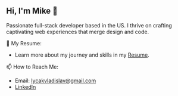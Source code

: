 ## Hi, I'm Mike 👋

Passionate full-stack developer based in the US. I thrive on crafting captivating web experiences that merge design and code.

📄 My Resume:
- Learn more about my journey and skills in my [Resume](https://drive.google.com/file/d/1nVmaSyuT-uokTsVxWO8BVwnAKNwFkFND/view?usp=sharing).
  
📫 How to Reach Me:
- Email: lycakvladislav@gmail.com
- [LinkedIn](https://www.linkedin.com/in/vladislav-lychak/)
